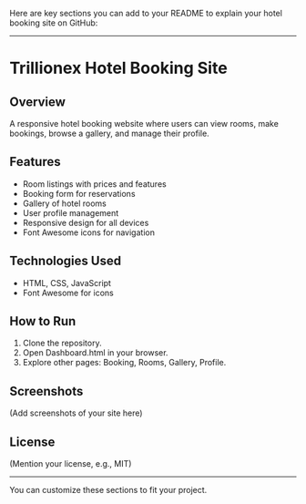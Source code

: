 Here are key sections you can add to your README to explain your hotel booking site on GitHub:

---

# Trillionex Hotel Booking Site

## Overview
A responsive hotel booking website where users can view rooms, make bookings, browse a gallery, and manage their profile.

## Features
- Room listings with prices and features
- Booking form for reservations
- Gallery of hotel rooms
- User profile management
- Responsive design for all devices
- Font Awesome icons for navigation

## Technologies Used
- HTML, CSS, JavaScript
- Font Awesome for icons

## How to Run
1. Clone the repository.
2. Open Dashboard.html in your browser.
3. Explore other pages: Booking, Rooms, Gallery, Profile.

## Screenshots
(Add screenshots of your site here)

## License
(Mention your license, e.g., MIT)

---

You can customize these sections to fit your project.
